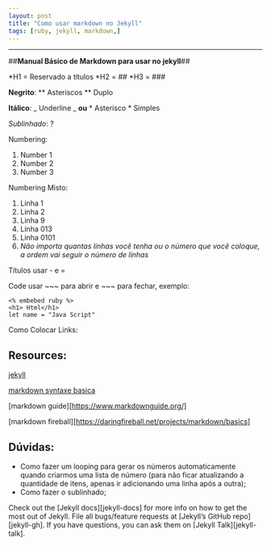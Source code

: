 ```yaml
---
layout: post
title: "Como usar markdown no Jekyll"
tags: [ruby, jekyll, markdown,]
---
```


---
##**Manual Básico de Markdown para usar no jekyll**##


*H1 = Reservado a títulos
*H2 = ##
*H3 = ###


**Negrito**: ** Asteriscos ** Duplo

__Itálico__: _ Underline _ **ou** * Asterisco * Simples

_Sublinhado_: ?

Numbering:
1. Number 1
2. Number 2
3. Number 3

Numbering Misto:
1. Linha 1
2. Linha 2
8. Linha 9
31. Linha 013
1301301. Linha 0101
3901. _Não importa quantas linhas você tenha ou o número que você coloque, a ordem vai seguir o número de linhas_

Títulos
usar - e =

Code usar ~~~ para abrir e ~~~ para fechar, exemplo:
~~~
<% embebed ruby %>
<h1> Html</h1>
let name = "Java Script"
~~~

Como Colocar Links:


Resources:
-------------
[jekyll][jekyll-main]

[markdown syntaxe basica][markdown-guide-basic-syntax]

[markdown guide][https://www.markdownguide.org/]

[markdown fireball][https://daringfireball.net/projects/markdown/basics]

Dúvidas:
-------------
* Como fazer um looping para gerar os números automaticamente quando criarmos uma lista de número (para não ficar atualizando a quantidade de itens, apenas ir adicionando uma linha após a outra);
* Como fazer o sublinhado;




Check out the [Jekyll docs][jekyll-docs] for more info on how to get the most out of Jekyll. File all bugs/feature requests at [Jekyll’s GitHub repo][jekyll-gh]. If you have questions, you can ask them on [Jekyll Talk][jekyll-talk].

[jekyll-main]: https://jekyllrb.com
[markdown-guide-basic-syntax]: https://www.markdownguide.org/basic-syntax/
[markdown-guide]: https://www.markdownguide.org/
[markdown-daring]: https://daringfireball.net/projects/markdown/basics
